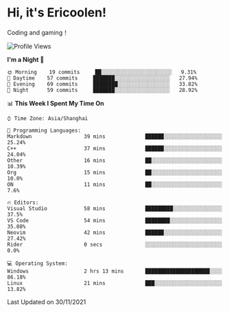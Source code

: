 # Hi, it's Ericoolen!
Coding and gaming！

<!--START_SECTION:waka-->
![Profile Views](http://img.shields.io/badge/Profile%20Views-1-blue)

**I'm a Night 🦉** 

```text
🌞 Morning    19 commits     ██░░░░░░░░░░░░░░░░░░░░░░░   9.31% 
🌆 Daytime    57 commits     ███████░░░░░░░░░░░░░░░░░░   27.94% 
🌃 Evening    69 commits     ████████░░░░░░░░░░░░░░░░░   33.82% 
🌙 Night      59 commits     ███████░░░░░░░░░░░░░░░░░░   28.92%

```


📊 **This Week I Spent My Time On** 

```text
⌚︎ Time Zone: Asia/Shanghai

💬 Programming Languages: 
Markdown                 39 mins             ██████░░░░░░░░░░░░░░░░░░░   25.24% 
C++                      37 mins             ██████░░░░░░░░░░░░░░░░░░░   24.04% 
Other                    16 mins             ██░░░░░░░░░░░░░░░░░░░░░░░   10.39% 
Org                      15 mins             ██░░░░░░░░░░░░░░░░░░░░░░░   10.0% 
ON                       11 mins             ██░░░░░░░░░░░░░░░░░░░░░░░   7.6%

🔥 Editors: 
Visual Studio            58 mins             █████████░░░░░░░░░░░░░░░░   37.5% 
VS Code                  54 mins             ████████░░░░░░░░░░░░░░░░░   35.08% 
Neovim                   42 mins             ██████░░░░░░░░░░░░░░░░░░░   27.42% 
Rider                    0 secs              ░░░░░░░░░░░░░░░░░░░░░░░░░   0.0%

💻 Operating System: 
Windows                  2 hrs 13 mins       █████████████████████░░░░   86.18% 
Linux                    21 mins             ███░░░░░░░░░░░░░░░░░░░░░░   13.82%

```


 Last Updated on 30/11/2021
<!--END_SECTION:waka-->

